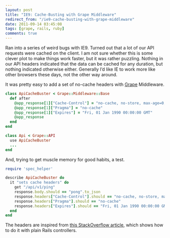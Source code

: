 ```yaml
---
layout: post
title: "IE9: Cache-Busting with Grape Middleware"
redirect_from: "/ie9-cache-busting-with-grape-middleware"
date: 2011-09-14 03:45:08
tags: [grape, rails, ruby]
comments: true
---
```

Ran into a series of weird bugs with IE9. Turned out that a lot of our API requests were cached on the client. I am not sure whether this is some clever plot to make things work faster, but it was rather puzzling. Nothing in our API headers indicated that the data can be cached for any duration, but nothing indicated otherwise either. Generally I’d like IE to work more like other browsers these days, not the other way around.

It was pretty easy to add a set of no-cache headers with [Grape](https://github.com/intridea/grape) Middleware.

```ruby
class ApiCacheBuster < Grape::Middleware::Base
  def after
    @app_response[1]["Cache-Control"] = "no-cache, no-store, max-age=0, must-revalidate"
    @app_response[1]["Pragma"] = "no-cache"
    @app_response[1]["Expires"] = "Fri, 01 Jan 1990 00:00:00 GMT"
    @app_response
  end
end

class Api < Grape::API
  use ApiCacheBuster
  ...
end
```

And, trying to get muscle memory for good habits, a test.

```ruby
require 'spec_helper'

describe ApiCacheBuster do
  it "sets cache headers" do
    get "/api/v1/ping"
    response.body.should == "pong".to_json
    response.headers["Cache-Control"].should == "no-cache, no-store, max-age=0, must-revalidate"
    response.headers["Pragma"].should == "no-cache"
    response.headers["Expires"].should == "Fri, 01 Jan 1990 00:00:00 GMT"
  end
end
```

The headers are inspired from [this StackOverflow article](http://stackoverflow.com/questions/711418/how-to-prevent-browser-page-caching-in-rails), which shows how to do it with plain Rails controllers.
